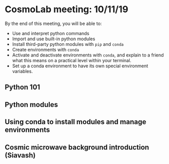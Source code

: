 # CosmoLab meeting: 10/11/19

By the end of this meeting, you will be able to:

* Use and interpret python commands
* Import and use built-in python modules
* Install third-party python modules with `pip` and `conda`
* Create environments with `conda`
* Activate and deactivate environments with `conda`, and explain to a friend what this means on a practical
  level within your terminal.
* Set up a conda environment to have its own special environment variables.

## Python 101

## Python modules

## Using conda to install modules and manage environments

## Cosmic microwave background introduction (Siavash)
